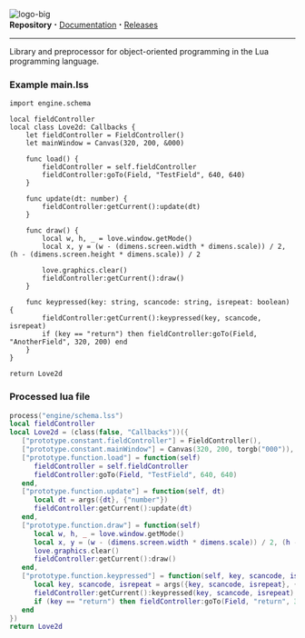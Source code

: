 ![logo-big](https://user-images.githubusercontent.com/59461733/112256573-c1acf580-8c42-11eb-8603-30be4d9278aa.png)\
__Repository__ <big>**·**</big> [Documentation](https://github.com/jotapapel/luascript/wiki) <big>**·**</big> [Releases](https://github.com/jotapapel/luascript/releases)
***

Library and preprocessor for object-oriented programming in the Lua programming language.

### Example main.lss
```
import engine.schema

local fieldController
local class Love2d: Callbacks {
	let fieldController = FieldController()
	let mainWindow = Canvas(320, 200, &000)

	func load() {
		fieldController = self.fieldController
		fieldController:goTo(Field, "TestField", 640, 640)
	}
	
	func update(dt: number) {
		fieldController:getCurrent():update(dt)
	}

	func draw() {
		local w, h, _ = love.window.getMode()
		local x, y = (w - (dimens.screen.width * dimens.scale)) / 2, (h - (dimens.screen.height * dimens.scale)) / 2
		
		love.graphics.clear()
		fieldController:getCurrent():draw()
	}

	func keypressed(key: string, scancode: string, isrepeat: boolean) {
		fieldController:getCurrent():keypressed(key, scancode, isrepeat)
		if (key == "return") then fieldController:goTo(Field, "AnotherField", 320, 200) end
	}
}

return Love2d
````
### Processed lua file
``` lua
process("engine/schema.lss")
local fieldController
local Love2d = (class(false, "Callbacks"))({
   ["prototype.constant.fieldController"] = FieldController(),
   ["prototype.constant.mainWindow"] = Canvas(320, 200, torgb("000")),
   ["prototype.function.load"] = function(self)
      fieldController = self.fieldController
      fieldController:goTo(Field, "TestField", 640, 640)
   end,
   ["prototype.function.update"] = function(self, dt)
      local dt = args({dt}, {"number"})
      fieldController:getCurrent():update(dt)
   end,
   ["prototype.function.draw"] = function(self)
      local w, h, _ = love.window.getMode()
      local x, y = (w - (dimens.screen.width * dimens.scale)) / 2, (h - (dimens.screen.height * dimens.scale)) / 2
      love.graphics.clear()
      fieldController:getCurrent():draw()
   end,
   ["prototype.function.keypressed"] = function(self, key, scancode, isrepeat)
      local key, scancode, isrepeat = args({key, scancode, isrepeat}, {"string", "string", "boolean"})
      fieldController:getCurrent():keypressed(key, scancode, isrepeat)
      if (key == "return") then fieldController:goTo(Field, "return", 320, 200) end
   end
})
return Love2d
````

